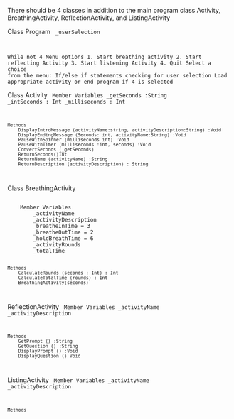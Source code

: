 There should be 4 classes in addition to the main program class
Activity, BreathingActivity, ReflectionActivity, and ListingActivity

Class Program
<Code>
_userSelection

While not 4
    Menu options
    1. Start breathing activity
    2. Start reflecting Activity
    3. Start listening Activity
    4. Quit
    Select a choice from the menu: 
        If/else if statements checking for user selection
        Load appropriate activity or end program if 4 is selected
</Code>

Class Activity
<Code>
    Member Variables
        _getSeconds :String
        _intSeconds : Int
        _milliseconds : Int

    Methods
        DisplayIntroMessage (activityName:string, activityDescription:String) :Void
        DisplayEndingMessage (Seconds: int, activityName:String) :Void
        PauseWithSpinner (milliseconds int) :Void
        PauseWithTimer (milliseconds :int, seconds) :Void
        ConvertSeconds (_getSeconds)
        ReturnSeconds()Int
        ReturnName (activityName) :String
        ReturnDescription (activityDescription) : String
</Code>

Class BreathingActivity

<Code>
    Member Variables
        _activityName
        _activityDescription
        _breatheInTime = 3
        _breatheOutTime = 2
        _holdBreathTime = 6
        _activityRounds
        _totalTime

    Methods
        CalculateRounds (seconds : Int) : Int
        CalculateTotalTime (rounds) : Int
        BreathingActivity(seconds)
</Code>

ReflectionActivity
<Code>
    Member Variables
        _activityName
        _activityDescription


    Methods
        GetPrompt () :String
        GetQuestion () :String
        DisplayPrompt () :Void
        DisplayQuestion () Void

</Code>

ListingActivity
<Code>
    Member Variables
        _activityName
        _activityDescription

    Methods
</Code>